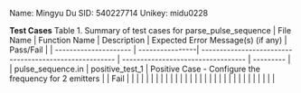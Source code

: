 Name:   Mingyu Du
SID:    540227714
Unikey: midu0228

**Test Cases**
Table 1. Summary of test cases for parse_pulse_sequence
| File Name             | Function Name   | Description                                            | Expected Error Message(s) (if any) | Pass/Fail |
| --------------------- | ----------------| ------------------------------------------------------ | ---------------------------------- | --------- |
| pulse_sequence.in     | positive_test_1 | Positive Case - Configure the frequency for 2 emitters |                                    | Fail      |
|                       |                 |                                                        |                                    |           |
|                       |                 |                                                        |                                    |           |
|                       |                 |                                                        |                                    |           |
|                       |                 |                                                        |                                    |           |
|                       |                 |                                                        |                                    |           |


